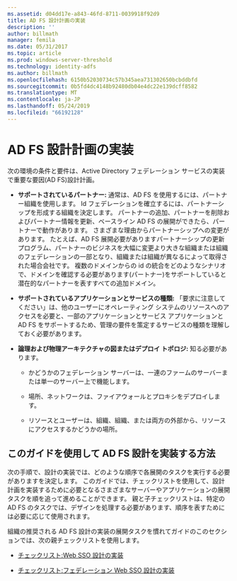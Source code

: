 ```yaml
---
ms.assetid: d04dd17e-a843-46fd-8711-0039918f92d9
title: AD FS 設計計画の実装
description: ''
author: billmath
manager: femila
ms.date: 05/31/2017
ms.topic: article
ms.prod: windows-server-threshold
ms.technology: identity-adfs
ms.author: billmath
ms.openlocfilehash: 6150b52030734c57b345aea731302650bcbddbfd
ms.sourcegitcommit: 0b5fd4dc4148b92480db04e4dc22e139dcff8582
ms.translationtype: MT
ms.contentlocale: ja-JP
ms.lasthandoff: 05/24/2019
ms.locfileid: "66192128"
---
```

# <a name="implementing-your-ad-fs-design-plan"></a>AD FS 設計計画の実装

次の環境の条件と要件は、Active Directory フェデレーション サービスの実装で重要な要因\(AD FS\)設計計画。  
  
-   **サポートされているパートナー:** 通常は、AD FS を使用するには、パートナー組織を使用します。 Id フェデレーションを確立するには、パートナーシップを形成する組織を決定します。 パートナーの追加、パートナーを削除およびパートナー情報を更新、ベースライン AD FS の展開ができたら、パートナーで動作があります。 さまざまな理由からパートナーシップへの変更があります。 たとえば、AD FS 展開必要がありますパートナーシップの更新プログラム、パートナーのビジネスを大幅に変更より大きな組織または組織のフェデレーションの一部となり、組織または組織が異なるによって取得された場合会社です。 複数のドメインからの id の統合をどのようなシナリオで、ドメインを確認する必要があります\(パートナー\)をサポートしていると潜在的なパートナーを表すすべての追加ドメイン。  
  
-   **サポートされているアプリケーションとサービスの種類:** 「要求に注意してください」は、他のユーザーにオペレーティング システムのリソースへのアクセスを必要と、一部のアプリケーションとサービス アプリケーションと AD FS をサポートするため、管理の要件を策定するサービスの種類を理解しておく必要があります。  
  
-   **論理および物理アーキテクチャの図またはデプロイ トポロジ:** 知る必要があります。  
  
    -   かどうかのフェデレーション サーバーは、一連のファームのサーバーまたは単一のサーバー上で機能します。  
  
    -   場所、ネットワークは、ファイアウォールとプロキシをデプロイします。  
  
    -   リソースとユーザーは、組織、組織、または両方の外部から、リソースにアクセスするかどうかの場所。  
  
## <a name="how-to-implement-your-ad-fs-design-using-this-guide"></a>このガイドを使用して AD FS 設計を実装する方法  
次の手順で、設計の実装では、どのような順序で各展開のタスクを実行する必要がありますを決定します。 このガイドでは、チェックリストを使用して、設計計画を実装するために必要となるさまざまなサーバーやアプリケーションの展開タスクを順を追って進めることができます。 親と子チェックリストは、特定の AD FS のタスクでは、デザインを処理する必要があります、順序を表すためには必要に応じて使用されます。  
  
組織の推奨される AD FS 設計の実装の展開タスクを慣れてガイドのこのセクションでは、次の親チェックリストを使用します。  
  
-   [チェックリスト:Web SSO 設計の実装](Checklist--Implementing-a-Web-SSO-Design.md)  
  
-   [チェックリスト:フェデレーション Web SSO 設計の実装](Checklist--Implementing-a-Federated-Web-SSO-Design.md)  
